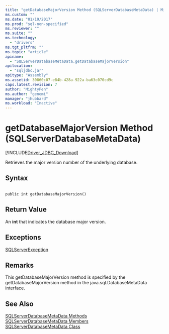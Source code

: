 ```yaml
---
title: "getDatabaseMajorVersion Method (SQLServerDatabaseMetaData) | Microsoft Docs"
ms.custom: ""
ms.date: "01/19/2017"
ms.prod: "sql-non-specified"
ms.reviewer: ""
ms.suite: ""
ms.technology: 
  - "drivers"
ms.tgt_pltfrm: ""
ms.topic: "article"
apiname: 
  - "SQLServerDatabaseMetaData.getDatabaseMajorVersion"
apilocation: 
  - "sqljdbc.jar"
apitype: "Assembly"
ms.assetid: 30860c07-e84b-428a-922a-ba63c070cd9c
caps.latest.revision: 7
author: "MightyPen"
ms.author: "genemi"
manager: "jhubbard"
ms.workload: "Inactive"
---
```

# getDatabaseMajorVersion Method (SQLServerDatabaseMetaData)
[!INCLUDE[Driver_JDBC_Download](../../../includes/driver_jdbc_download.md)]

  Retrieves the major version number of the underlying database.  
  
## Syntax  
  
```  
  
public int getDatabaseMajorVersion()  
```  
  
## Return Value  
 An **int** that indicates the database major version.  
  
## Exceptions  
 [SQLServerException](../../../connect/jdbc/reference/sqlserverexception-class.md)  
  
## Remarks  
 This getDatabaseMajorVersion method is specified by the getDatabaseMajorVersion method in the java.sql.DatabaseMetaData interface.  
  
## See Also  
 [SQLServerDatabaseMetaData Methods](../../../connect/jdbc/reference/sqlserverdatabasemetadata-methods.md)   
 [SQLServerDatabaseMetaData Members](../../../connect/jdbc/reference/sqlserverdatabasemetadata-members.md)   
 [SQLServerDatabaseMetaData Class](../../../connect/jdbc/reference/sqlserverdatabasemetadata-class.md)  
  
  
